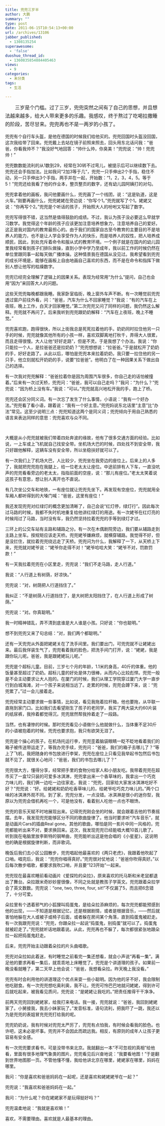 ```yaml
---
title: 兜兜三岁半
author: 大鹏
summary: ""
type: post
date: 2011-06-15T10:54:13+00:00
url: /archives/13106
jabber_published:
  - 1308135254
superawesome:
  - 'false'
duoshuo_thread_id:
  - 1360835854884405463
views:
  - 9
categories:
  - 未分类
tags:
  - 生活

---
```

<span style="line-height: 1.714285714; font-size: 1rem;">　　三岁是个门槛。过了三岁，兜兜突然之间有了自己的思想，并且想法越来越多，给大人带来更多的乐趣。我感叹，终于熬过了吃喝拉撒睡的阶段，苦尽甘来。兜兜再也不是一两岁的小孩了。</span>

兜兜有个自行车头盔，是他在德国的时候我们给他买的。兜兜回国时头盔没回国，这次我给带了回来。兜兜戴上去站在镜子前照来照去，回头用东北话问我：“爸爸，你看我帅不？”我没好气地回答：“帅什么帅，你臭美！”兜兜说：“帅！兜兜帅！”

兜兜数数能流利的从1数到29，经常在30转不过弯儿，被提示后可以继续数下去。兜兜还会手指加法。比如我问“2加3等于几”，兜兜一只手伸出2个手指，稳住不动，另一只手伸出3个手指，两手并在一起，开始数：“1，2，3，4，5。等于5！”兜兜还给我看了他的作业本，整页整页的数字，还有幼儿园阿姨打的对勾。
  
兜兜拿着他的画板，我问他要画什么，兜兜画了一个线团，说：“这是轨道，这是火车。”刚要再画什么，兜兜姥姥在旁边说：“你写个1。”兜兜就写了个1。姥姥又说：“你再写个2。”兜兜是个听话的孩子，开始照大人的吩咐又写起了数字。
  
兜兜写得很不错，这当然是值得鼓励的成绩。不过，我认为孩子没必要这么早就学习数学。我觉得这个年龄的孩子应该更加注意培养想象力，注意培养自己的爱好。这正是我对国内的教育最担心的。由于我们的国家自古至今教育的主要目的不是培养人的能力，也不是让人学会享受作为人的快乐，而是培养人的奴性，把人培养成顺民，因此，到处充斥着命令和服从式的教育环境。一个例子就是在国内的幼儿园里我经常看到孩子们排队做操，直到小学中学乃至成年，我以前工作的时候仍然在单位里跟同事一起每天做广播体操。这种情景我在德国从没见过。我希望看到兜兜的成长环境是，能够在画板上自由地画自己喜欢的东西，而不是在命令和指挥下做别人想让他写的枯燥数字。

兜兜已经完全理解了逻辑上的因果关系。表现为经常用“为什么”提问，自己也会用“因为”来回答大人的问题。
  
这些天兜兜每晚都跟我睡。我家卧室临街，晚上窗外车声不断。有一次睡觉前兜兜透过窗户前往外看，问：“爸爸，汽车为什么不回家睡觉？”我说：“有的汽车在上夜班，晚上工作，白天才回家睡觉。”第二次兜兜又问了同样的问题，我仍然这么解释。兜兜就不再问了。后来我听到兜兜跟奶奶解释：“汽车在上夜班，晚上不睡觉。”
  
兜兜喜欢跑，跑得很快，所以上街我总是死死拉着他的手。奶奶同时拉住他另一只手的时候，兜兜就像其他所有的小孩一样，喜欢双脚离地打秋千，弄得大人很累，而且走得很慢。大人让他“好好走路”，但是不灵。于是我想了个办法。我说：“你只能拉一个人，是拉爸爸还是拉奶奶？”兜兜想想说：“拉爸爸。”于是就松开了奶奶的手，好好走路了。从此以后，哪怕是兜兜本来拉着奶奶，我只要一拉住他的另一只手，他立刻就松开奶奶的手，说要“拉爸爸”。他明白了在一种因果关系下做出自己的选择。
  
有一次我对兜兜解释：“爸爸拉着你是因为周围汽车很多，你自己走的话怕被撞着。”后来有一次过天桥，兜兜问：“爸爸，我可以自己走吗？”我问：“为什么？”兜兜说：“因为桥上没有车。”我说：“可以。”兜兜就高兴地松开我的手，跑上了桥。
  
兜兜还会区分同义词。有一次忘了发生了什么事情，小语说：“我有一个好办法。”兜兜看了看小语，跟着说：“我有一个好主意。”兜兜妈说东北话里“主意”比“办法”常见。这至少说明三点：兜兜知道这两个是同义词；兜兜倾向于用自己熟悉的语言来表达同样的意思：兜兜喜欢与众不同。

&nbsp;

大概是从小兜兜就被我们带着四处奔波的缘故，他有了很多交通方面的经验。比如说，一上车或上飞机就自己找安全带。坐机场大巴的时候，四处找不到安全带，我只好跟他解释，这辆车没有安全带，所以坐稳扶好就可以了。
  
有一次我们上了机场大巴，人比较少，兜兜坐在我旁边的座位上。后来上的人多了，我就把兜兜抱在我腿上，给一位老太太让座位。中途前排有人下车，一直没吭声的兜兜看看旁边的老太太，指指前面的空座，说：“那儿有座位。”老太太笑着说这孩子有意思，想让别人离开也不直说。
  
有几次坐公交车和地铁，一有座位就让兜兜先坐下。再发现有空座位，兜兜就用全车厢人都听得到的大嗓门喊：“爸爸，这里有座位！”
  
我还发现兜兜对红绿灯的概念更加清晰了，自己会说“红灯停，绿灯行”。因此每次过马路的时候，我都不失时机地重复给他讲红绿灯的用途。有一次姥爷在红灯亮的时候闯过了马路，当时没有车，我仍然坚持拉着兜兜的手等到绿灯才过。
  
三环上的公交车站有主路和辅路之分。有一次在木偶剧院旁边，我们要从辅路走到主路上坐车。按规矩应该走天桥。兜兜姥爷嫌麻烦，就横穿辅路。我觉得不好，但是没拦住，就拉着兜兜绕远走了天桥。兜兜问为什么，我解释了一下，从天桥上下来，兜兜就对姥爷说：“姥爷你走得不对！”姥爷哈哈大笑：“姥爷不对，罚款罚款！”

有一天我拉着兜兜在小区里走，兜兜说：“我们不走马路，走人行道。”
  
我说：“人行道上有树荫，好凉快。”
  
兜兜说：“对，树荫把人行道挡住了。”
  
我纠正：“不是树荫人行道挡住了，是大树把太阳挡住了，在人行道上形成了树荫。”
  
兜兜说：“对。你真聪明。”
  
我一时精神错乱，弄不清到底谁是大人谁是小孩。只好说：“你也聪明。”
  
想不到兜兜又来了句总结：“对，我们两个都聪明。”

还有一天兜兜从外面把姥姥关在了洗手间里。我们要出门，可兜兜就不让姥姥出来。最后我佯装生气了，兜兜看着我的脸色，把洗手间门打开，说：“姥姥，我是跟你玩儿呢。爸爸，我是跟姥姥玩儿呢。”

兜兜是个超标儿童。目前，三岁七个月的年龄，1.1米的身高，40斤的体重。他的饭量甚至超过了奶奶。超标儿童的好处是体力很棒，从而内心比较彪悍。兜兜一般是不会主动要求让大人抱的。在厦门的时候，我们从理工学院穿过厦门大学一直步行到白城海滩，对一个孩子来说相当远了。走累的时候，兜兜会蹲下来，说：“兜兜累了。”过一会儿接着走。
  
兜兜经常主动要求做一些事情，比如说，看见我拖着拉杆箱，他也要拖，从华联一直拖到家门口。比如我们去看望刚生了孩子的老同学，我买了两大袋大约60片装的纸尿裤，我拎着都觉得沉，兜兜居然帮我拎着走了一段路。
  
当然，也有凄惨的时候。那时兜兜看见小语做什么他就做什么，当体重不足30斤的小语被抱着的时候，兜兜也要求抱，我只有欲哭无泪了。

兜兜是个操心的孩子。在机场托运行李，兜兜歪着脑袋眼睛一眨不眨地看着我们的箱子被传送带运走了，等我办完手续，兜兜问：“爸爸，我们的箱子去哪儿了？”等上了飞机，我把随身的书包放进行李架，兜兜在座位上只看见我举起书包然后书包就不见了，就很关心地问：“爸爸，我们的书包去哪儿了？”

兜兜很大方，懂得分享，经常把手里的食物分给家人和小朋友吃。我带着兜兜在超市买了一盒12只装的可爱多冰淇淋，兜兜拿出来一个香草味的，我拿出一个巧克力味儿的，我们俩一边吃一边往家走。我说：“兜兜，回家给大家发冰淇淋吃好不好？”兜兜说：“好。给姥姥和奶奶吃香草味儿的，给姥爷吃巧克力味儿的。”两个口味的冰淇淋外观不同。到了家，兜兜分发，一点没错。冰淇淋是很小的迷你型，我原以为兜兜会借机再吃一个，可是他没有，看着别人吃他一点也不眼馋。

兜兜的音乐天赋不时地展现出来。记得兜兜刚会坐的时候，就会跟着吉他的节奏摇摆。去年，我发现兜兜能够区分不同的歌曲旋律了。他当时要求听“汽车音乐”，就是动画片Cars的插曲Real gone。其他的歌曲，哪怕是同一影片中同一风格的，兜兜都能听出来不对，要求换回来。这次，我发现兜兜已经能唱大概10首儿歌了。听到我在电脑里放李斯特的钢琴曲，兜兜能听出这是他会唱的《小星星》，这说明他的确是根据旋律判断，而非歌词。
  
晚饭后我们去小区公园散步，兜兜唱起他最喜欢的《两只老虎》，我跟着他吹起了口哨。唱完后，我说：“兜兜你唱得真好。”兜兜很对仗地说：“爸爸你吹得真好。”以后每次散步唱歌，都要求我吹口哨，并且要“123开始”一起来。

兜兜现在最喜欢睡前看动画片《爱探险的朵拉》，原来喜欢的托马斯和米老鼠都退出了舞台。朵拉跟米奇妙妙屋很像，不同之处就是教孩子学英文。兜兜跟着朵拉学会了英文数数。兜兜说：“one, two, three, four, sit!”不仅漏了5，而且把6念错了，十分可爱。
  
朵拉里有个透着邪气的小狐狸叫捣蛋鬼，是给朵拉添麻烦的，每次兜兜都能预感到他的出现，——不知道是根据记忆，还是根据剧情，或者是根据音乐，——然后就害怕地躲在大人或被子或椅子后面，或者躲在房间某个角落，直到捣蛋鬼被赶走。有一次我跟兜兜说：“兜兜，你跟朵拉一起说“捣蛋鬼，别捣蛋”就可以了。捣蛋鬼就被赶走了。”兜兜就听话地跟着说。从此，兜兜再也不躲了，每次都很紧张地跟朵拉一起把捣蛋鬼赶走。
  
后来，兜兜开始主动跟着朵拉的片头曲唱歌。
  
兜兜对朵拉如此着迷，有时睡觉之前看完一集还想看，就会小声说“再看一集”。满足他的要求再看一集后，就乖乖地上床睡觉了。兜兜是个讲道理的孩子。如果前一晚没看就睡了，第二天早上他会说：“爸爸，我想看朵拉。昨天晚上我没看。”

兜兜有时会利用他的讲道理这个优点来耍一些小聪明。因为他的牙不好，我会限制他吃甜食。有一次兜兜想吃奥利奥，我不让。兜兜可怜巴巴地就问姥姥，得到许可后就吃起来，被我看见质问，兜兜说：“是姥姥让我吃的。”把责任推得干干净净。

前两天兜兜回到姥姥家，给我打来电话。我一接，兜兜就说：“爸爸，我回到姥姥家了。小舅接我，我去小妹家玩了。”发音标准，语句流利，把我吓了一跳，我还以为是兜兜的表姐冒充兜兜打给我的呢。

兜兜奶奶说，我有时候对兜兜太严厉了，兜兜有点怕我，有时候会看我的脸色。也许吧，这未必是坏事。兜兜并不会因此而疏远我。相反，有原则的成年人让孩子更容易有安全感。
  
有一次兜兜要求看书，可是没带书来北京。我就翻出一本“不可忽视的真相”给他看，里面有很多地理气象类的图片。兜兜看见后兴奋地说：“我要看地图！”于是翻到世界地图那一页。不管他懂不懂，我给他讲北京在哪里，姥姥家在哪里，妈妈在哪里。
  
我问：“你是喜欢和爸爸妈妈在一起呢，还是喜欢和姥姥姥爷在一起？”
  
兜兜说：“我喜欢和爸爸妈妈在一起。”
  
我问：“为什么呢？你在姥姥家不是玩得挺好吗？”
  
兜兜温柔地说：“我就是喜欢嘛！”
  
喜欢，不需要理由。喜欢就是人最基本的理由。
